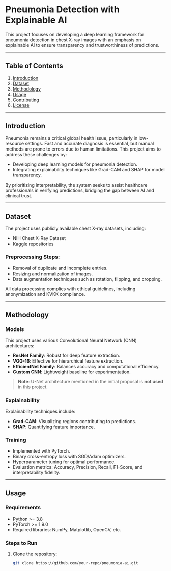 # Pneumonia Detection with Explainable AI

This project focuses on developing a deep learning framework for pneumonia detection in chest X-ray images with an emphasis on explainable AI to ensure transparency and trustworthiness of predictions.

---

## Table of Contents
1. [Introduction](#introduction)
2. [Dataset](#dataset)
3. [Methodology](#methodology)
4. [Usage](#usage)
5. [Contributing](#contributing)
6. [License](#license)

---

## Introduction

Pneumonia remains a critical global health issue, particularly in low-resource settings. Fast and accurate diagnosis is essential, but manual methods are prone to errors due to human limitations. This project aims to address these challenges by:
- Developing deep learning models for pneumonia detection.
- Integrating explainability techniques like Grad-CAM and SHAP for model transparency.

By prioritizing interpretability, the system seeks to assist healthcare professionals in verifying predictions, bridging the gap between AI and clinical trust.

---

## Dataset

The project uses publicly available chest X-ray datasets, including:
- NIH Chest X-Ray Dataset
- Kaggle repositories

### Preprocessing Steps:
- Removal of duplicate and incomplete entries.
- Resizing and normalization of images.
- Data augmentation techniques such as rotation, flipping, and cropping.

All data processing complies with ethical guidelines, including anonymization and KVKK compliance.

---

## Methodology

### Models
This project uses various Convolutional Neural Network (CNN) architectures:
- **ResNet Family**: Robust for deep feature extraction.
- **VGG-16**: Effective for hierarchical feature extraction.
- **EfficientNet Family**: Balances accuracy and computational efficiency.
- **Custom CNN**: Lightweight baseline for experimentation.

> **Note**: U-Net architecture mentioned in the initial proposal is **not used** in this project.

### Explainability
Explainability techniques include:
- **Grad-CAM**: Visualizing regions contributing to predictions.
- **SHAP**: Quantifying feature importance.

### Training
- Implemented with PyTorch.
- Binary cross-entropy loss with SGD/Adam optimizers.
- Hyperparameter tuning for optimal performance.
- Evaluation metrics: Accuracy, Precision, Recall, F1-Score, and interpretability fidelity.

---

## Usage

### Requirements
- Python >= 3.8
- PyTorch >= 1.9.0
- Required libraries: NumPy, Matplotlib, OpenCV, etc.

### Steps to Run
1. Clone the repository:
   ```bash
   git clone https://github.com/your-repo/pneumonia-ai.git
